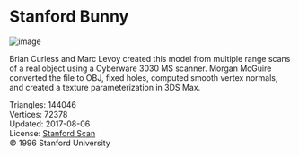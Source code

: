 # Stanford Bunny

![image](https://casual-effects.com/g3d/data10/research/model/bunny/icon.png)

Brian Curless and Marc Levoy created this model from multiple range scans of a real object using a Cyberware 3030 MS scanner. Morgan McGuire converted the file to OBJ, fixed holes, computed smooth vertex normals, and created a texture parameterization in 3DS Max.

Triangles: 144046\
Vertices: 72378\
Updated: 2017-08-06\
License: [Stanford Scan](http://www.graphics.stanford.edu/data/3Dscanrep/)\
© 1996 Stanford University